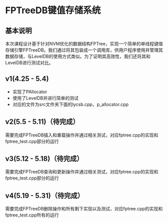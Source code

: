 # FPTreeDB键值存储系统

## 基本说明

本次课程设计基于针对NVM优化的数据结构FPTree，实现一个简单的单线程键值存储引擎FPTreeDB。我们通过将其包装成一个调用库，供用户程序使用并管理其数据存储，与LevelDB的使用方式类似。为了证明其高效性，我们还将其和LevelDB进行测试对比。

## v1(4.25 - 5.4)

- 实现了PAllocator
- 使用了LevelDB并进行简单的测试
- 对应的文件为src文件夹下面的lycsb.cpp，p_allocator.cpp

## v2(5.5 - 5.11)（待完成）

需要完成FPTreeDB插入和重载操作并通过相关测试，对应fptree.cpp的实现和fptree_test.cpp部分的运行

## v3(5.12 - 5.18)（待完成）

需要完成FPTreeDB查询和更新操作并通过相关测试，对应fptree.cpp的实现和fptree_test.cpp部分的运行

## v4(5.19 - 5.31)（待完成）

需要完成FPTreeDB删除操作和所有剩下实现以及测试，对应fptree.cpp的实现和fptree_test.cpp所有的运行


